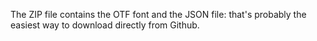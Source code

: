 
The ZIP file contains the OTF font and the JSON file: that's probably the easiest way to download directly from Github.
